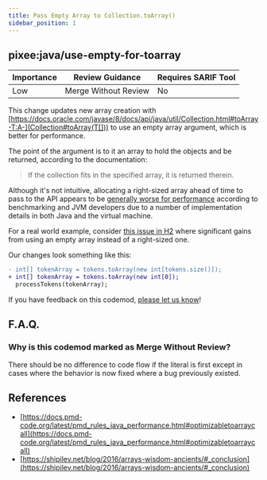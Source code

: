 ```yaml
---
title: Pass Empty Array to Collection.toArray()
sidebar_position: 1
---
```


## pixee:java/use-empty-for-toarray

| Importance | Review Guidance      | Requires SARIF Tool |
|------------|----------------------|---------------------|
| Low        | Merge Without Review | No                  |

This change updates new array creation with [https://docs.oracle.com/javase/8/docs/api/java/util/Collection.html#toArray-T:A-](Collection#toArray(T[])) to use an empty array argument, which is better for performance.

The point of the argument is to it an array to hold the objects and be returned, according to the documentation:

> If the collection fits in the specified array, it is returned therein.

Although it's not intuitive, allocating a right-sized array ahead of time to pass to the API appears to be [generally worse for performance](https://shipilev.net/blog/2016/arrays-wisdom-ancients/#_conclusion) according to benchmarking and JVM developers due to a number of implementation details in both Java and the virtual machine.   
 
For a real world example, consider [this issue in H2](https://github.com/h2database/h2database/issues/311) where significant gains from using an empty array instead of a right-sized one.

Our changes look something like this:

```diff
- int[] tokenArray = tokens.toArray(new int[tokens.size()]);
+ int[] tokenArray = tokens.toArray(new int[0]);
  processTokens(tokenArray);
```

If you have feedback on this codemod, [please let us know](mailto:feedback@pixee.ai)!

## F.A.Q.

### Why is this codemod marked as Merge Without Review?

There should be no difference to code flow if the literal is first except in cases where the behavior is now fixed where a bug previously existed.

## References
* [https://docs.pmd-code.org/latest/pmd_rules_java_performance.html#optimizabletoarraycall](https://docs.pmd-code.org/latest/pmd_rules_java_performance.html#optimizabletoarraycall)
* [https://shipilev.net/blog/2016/arrays-wisdom-ancients/#_conclusion](https://shipilev.net/blog/2016/arrays-wisdom-ancients/#_conclusion)
